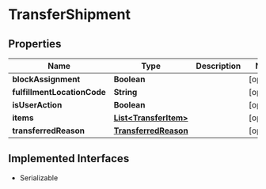 

# TransferShipment


## Properties

| Name | Type | Description | Notes |
|------------ | ------------- | ------------- | -------------|
|**blockAssignment** | **Boolean** |  |  [optional] |
|**fulfillmentLocationCode** | **String** |  |  [optional] |
|**isUserAction** | **Boolean** |  |  [optional] |
|**items** | [**List&lt;TransferItem&gt;**](TransferItem.md) |  |  [optional] |
|**transferredReason** | [**TransferredReason**](TransferredReason.md) |  |  [optional] |


## Implemented Interfaces

* Serializable


